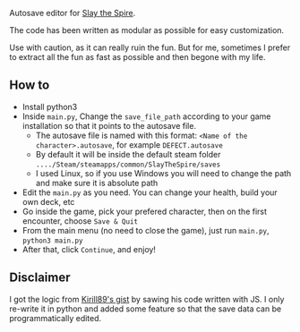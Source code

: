 Autosave editor for [Slay the Spire](https://store.steampowered.com/app/646570/Slay_the_Spire/).

The code has been written as modular as possible for easy customization.

Use with caution, as it can really ruin the fun. But for me, sometimes I prefer to extract all the fun as fast as possible and then begone with my life.

## How to
- Install python3 
- Inside `main.py`, Change the `save_file_path` according to your game installation so that it points to the autosave file. 
  - The autosave file is named with this format: `<Name of the character>.autosave`, for example `DEFECT.autosave`
  - By default it will be inside the default steam folder `..../Steam/steamapps/common/SlayTheSpire/saves`
  - I used Linux, so if you use Windows you will need to change the path and make sure it is absolute path
- Edit the `main.py` as you need. You can change your health, build your own deck, etc
- Go inside the game, pick your prefered character, then on the first encounter, choose `Save & Quit`
- From the main menu (no need to close the game), just run `main.py`, `python3 main.py`
- After that, click `Continue`, and enjoy!

## Disclaimer

I got the logic from [Kirill89's gist](https://gist.github.com/Kirill89/514edad0ac80af7dfc036871ccf0f877) by sawing his code written with JS. I only re-write it in python and added some feature so that the save data can be programmatically edited.
